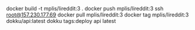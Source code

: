 docker build -t mplis/lireddit:3 .
docker push mplis/lireddit:3
ssh root@157.230.177.69
docker pull mplis/lireddit:3
docker tag mplis/lireddit:3 dokku/api:latest
dokku tags:deploy api latest